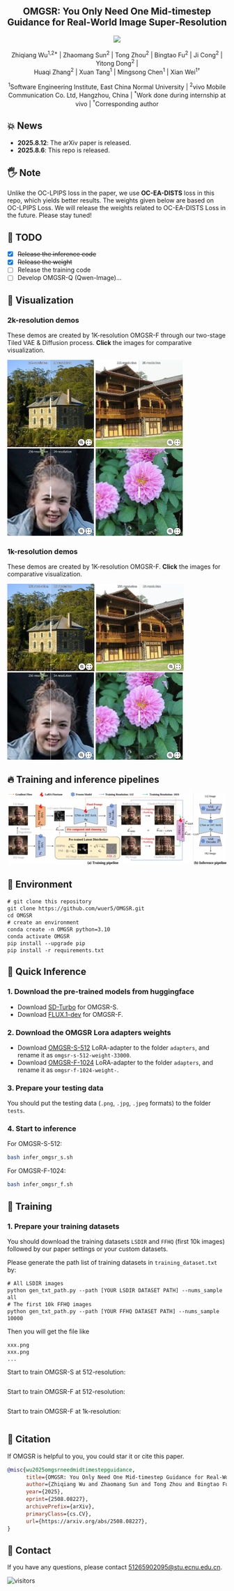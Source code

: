 <div align="center">
<h2>OMGSR: You Only Need One Mid-timestep Guidance for Real-World Image Super-Resolution</h2>
<a href='https://arxiv.org/pdf/2508.08227'><img src='https://img.shields.io/badge/Paper-Arxiv-red'></a>

Zhiqiang Wu<sup>1,2*</sup> |
Zhaomang Sun<sup>2</sup> | 
Tong Zhou<sup>2</sup> | 
Bingtao Fu<sup>2</sup> | 
Ji Cong<sup>2</sup> |
Yitong Dong<sup>2</sup> |
\
Huaqi Zhang<sup>2</sup> |
Xuan Tang<sup>1</sup> |
Mingsong Chen<sup>1</sup> |
Xian Wei<sup>1&dagger;</sup> 

<sup>1</sup>Software Engineering Institute, East China Normal University | 
<sup>2</sup>vivo Mobile Communication Co. Ltd, Hangzhou, China |
<sup>*</sup>Work done during internship at vivo | 
<sup>&dagger;</sup>Corresponding author
</div>

## :boom: News
- **2025.8.12**: The arXiv paper is released.
- **2025.8.6**: This repo is released.

## :raised_hand_with_fingers_splayed: Note
Unlike the OC-LPIPS loss in the paper, we use **OC-EA-DISTS** loss in this repo, which yields better results. The weights given below are based on OC-LPIPS Loss. We will release the weights related to OC-EA-DISTS Loss in the future. Please stay tuned!


## :runner: TODO
- [x] ~~Release the inference code~~
- [x] ~~Release the weight~~
- [ ] Release the training code
- [ ] Develop OMGSR-Q (Qwen-Image)...

## :eyes: Visualization
### 2k-resolution demos

These demos are created by 1K-resolution OMGSR-F through our two-stage Tiled VAE & Diffusion process. **Click** the images for comparative visualization.

[<img src="assets/2k-1.png" target="_blank" height="200px"/>](https://imgsli.com/NDA2NjYz)
[<img src="assets/2k-2.png" target="_blank" height="200px"/>](https://imgsli.com/NDA2NjY2)
[<img src="assets/2k-3.png" target="_blank" height="200px"/>](https://imgsli.com/NDA2Njc5)
[<img src="assets/2k-4.png" target="_blank" height="200px"/>](https://imgsli.com/NDA2Njgw)

### 1k-resolution demos

These demos are created by 1K-resolution OMGSR-F. **Click** the images for comparative visualization.

[<img src="assets/1k-1.png" target="_blank" height="200px"/>](https://imgsli.com/NDA2Njgx)
[<img src="assets/1k-2.png" target="_blank" height="200px"/>](https://imgsli.com/NDA2Njgy)
[<img src="assets/1k-3.png" target="_blank" height="200px"/>](https://imgsli.com/NDA2Njgz)
[<img src="assets/1k-4.png" target="_blank" height="200px"/>](https://imgsli.com/NDA2Njgw)

## :fire: Training and inference pipelines

![teaser_img](assets/arch.png)

## :wrench: Environment

```
# git clone this repository
git clone https://github.com/wuer5/OMGSR.git
cd OMGSR
# create an environment
conda create -n OMGSR python=3.10
conda activate OMGSR
pip install --upgrade pip
pip install -r requirements.txt
```

## :rocket: Quick Inference

<h3>1. Download the pre-trained models from huggingface</h3>

- Download <a href="https://huggingface.co/stabilityai/sd-turbo">SD-Turbo</a> for OMGSR-S.
- Download <a href="https://huggingface.co/black-forest-labs/FLUX.1-dev">FLUX.1-dev</a> for OMGSR-F.
<h3>2. Download the OMGSR Lora adapters weights</h3>

- Download <a href="https://drive.google.com/drive/folders/1upws0HChkaspYAYvX_HZMg92T9-yM4sg?usp=drive_link">OMGSR-S-512</a> LoRA-adapter to the folder ```adapters```, and rename it as ```omgsr-s-512-weight-33000```.
- Download <a href="https://drive.google.com/drive/folders/1uMiV3bOfYYIC1wFHAvKGJKuPNc2PYyg-?usp=drive_link">OMGSR-F-1024</a> LoRA-adapter to the folder ```adapters```, and rename it as ```omgsr-f-1024-weight-```.

<h3>3. Prepare your testing data</h3>

You should put the testing data (```.png```, ```.jpg```, ```.jpeg``` formats) to the folder ```tests```.

<h3>4. Start to inference</h3>

For OMGSR-S-512:
```bash
bash infer_omgsr_s.sh
```
For OMGSR-F-1024:
```bash
bash infer_omgsr_f.sh
```

## :hugs: Training 

<h3>1. Prepare your training datasets</h3>

You should download the training datasets ```LSDIR``` and ```FFHQ``` (first 10k images) followed by our paper settings or your custom datasets.

Please generate the path list of training datasets in ```training_dataset.txt``` by:
```
# All LSDIR images
python gen_txt_path.py --path [YOUR LSDIR DATASET PATH] --nums_sample all
# The first 10k FFHQ images
python gen_txt_path.py --path [YOUR FFHQ DATASET PATH] --nums_sample 10000
```
Then you will get the file like
```
xxx.png
xxx.png
...
```

Start to train OMGSR-S at 512-resolution:
```

```

Start to train OMGSR-F at 512-resolution:
```

```

Start to train OMGSR-F at 1k-resolution:
```

```


## :book: Citation

If OMGSR is helpful to you, you could star it or cite this paper.
```bibtex
@misc{wu2025omgsrneedmidtimestepguidance,
      title={OMGSR: You Only Need One Mid-timestep Guidance for Real-World Image Super-Resolution}, 
      author={Zhiqiang Wu and Zhaomang Sun and Tong Zhou and Bingtao Fu and Ji Cong and Yitong Dong and Huaqi Zhang and Xuan Tang and Mingsong Chen and Xian Wei},
      year={2025},
      eprint={2508.08227},
      archivePrefix={arXiv},
      primaryClass={cs.CV},
      url={https://arxiv.org/abs/2508.08227}, 
}
```

## :email: Contact

If you have any questions, please contact 51265902095@stu.ecnu.edu.cn.

![visitors](https://visitor-badge.laobi.icu/badge?page_id=wuer5/OMGSR)